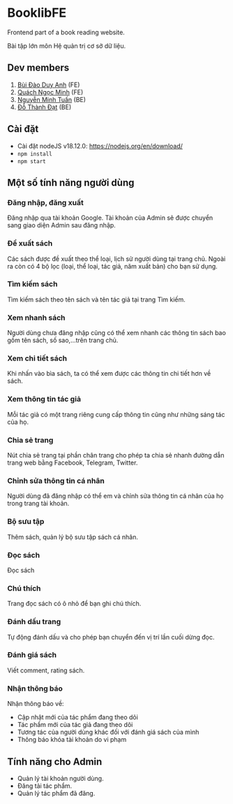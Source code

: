# BooklibFE

Frontend part of a book reading website.

Bài tập lớn môn Hệ quản trị cơ sở dữ liệu.

## Dev members

1. [Bùi Đào Duy Anh](https://github.com/duyanh0208) (FE)
2. [Quách Ngọc Minh](https://github.com/Mint18032) (FE)
3. [Nguyễn Minh Tuấn](https://github.com/lataonhehe) (BE)
4. [Đỗ Thành Đạt](https://github.com/Ducanger) (BE)

## Cài đặt

- Cài đặt nodeJS v18.12.0: <https://nodejs.org/en/download/>
- `npm install`
- `npm start`

## Một số tính năng người dùng

### Đăng nhập, đăng xuất

Đăng nhập qua tài khoản Google. Tài khoản của Admin sẽ được chuyển sang giao diện Admin sau đăng nhập.

### Đề xuất sách

Các sách được đề xuất theo thể loại, lịch sử người dùng tại trang chủ. Ngoài ra còn có 4 bộ lọc (loại, thể loại, tác giả, năm xuất bản) cho bạn sử dụng.

### Tìm kiếm sách

Tìm kiếm sách theo tên sách và tên tác giả tại trang Tìm kiếm.

### Xem nhanh sách

Người dùng chưa đăng nhập cũng có thể xem nhanh các thông tin sách bao gồm tên sách, số sao,...trên trang chủ.

### Xem chi tiết sách

Khi nhấn vào bìa sách, ta có thể xem được các thông tin chi tiết hơn về sách.

### Xem thông tin tác giả

Mỗi tác giả có một trang riêng cung cấp thông tin cũng như những sáng tác của họ.

### Chia sẻ trang

Nút chia sẻ trang tại phần chân trang cho phép ta chia sẻ nhanh đường dẫn trang web bằng Facebook, Telegram, Twitter.

### Chỉnh sửa thông tin cá nhân

Người dùng đã đăng nhập có thể em và chỉnh sửa thông tin cá nhân của họ trong trang tài khoản.

### Bộ sưu tập

Thêm sách, quản lý bộ sưu tập sách cá nhân.

### Đọc sách

Đọc sách

### Chú thích

Trang đọc sách có ô nhỏ để bạn ghi chú thích.

### Đánh dấu trang

Tự động đánh dấu và cho phép bạn chuyển đến vị trí lần cuối dừng đọc.

### Đánh giá sách

Viết comment, rating sách.

### Nhận thông báo

Nhận thông báo về:

- Cập nhật mới của tác phẩm đang theo dõi
- Tác phẩm mới của tác giả đang theo dõi
- Tương tác của người dùng khác đối với đánh giá sách của mình
- Thông báo khóa tài khoản do vi phạm

## Tính năng cho Admin

- Quản lý tài khoản người dùng.
- Đăng tải tác phẩm.
- Quản lý tác phẩm đã đăng.

